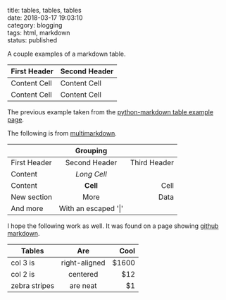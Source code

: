 title: tables, tables, tables  
date: 2018-03-17 19:03:10  
category: blogging  
tags: html, markdown  
status: published    

A couple examples of a markdown table.

First Header  | Second Header
------------- | -------------
Content Cell  | Content Cell
Content Cell  | Content Cell

The previous example taken from the [python-markdown table example page](https://python-markdown.github.io/extensions/tables/ "A simple listing of how to use tables in markdown.").



The following is from [multimarkdown](https://fletcher.github.io/MultiMarkdown-5/tables.html "A really good markdown library"). 

|              |          Grouping           ||
|------------  | :-----------: | -----------:|
|First Header  | Second Header | Third Header |
|Content       |          *Long Cell*        ||
|Content       |   **Cell**    |         Cell |
|New section   |     More      |         Data |
|And more      | With an escaped '\|'         ||




I hope the following work as well. It was found on a page showing [github markdown](https://github.com/adam-p/markdown-here/wiki/Markdown-Cheatsheet#tables "This is the syntax that github uses for there markdown.").

| Tables        | Are             | Cool   |
| ------------- |:---------------:| ------:|
| col 3 is      | right-aligned   |  $1600 |
| col 2 is      | centered        |    $12 |
| zebra stripes | are neat        |     $1 |